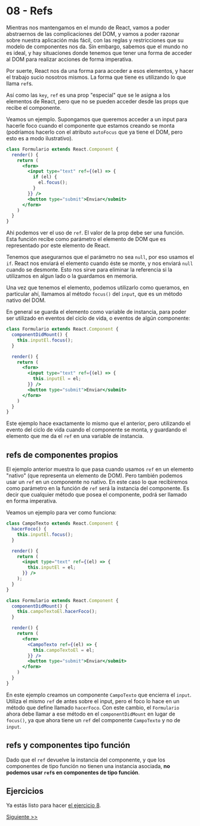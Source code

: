 # 08 - Refs

Mientras nos mantengamos en el mundo de React, vamos a poder abstraernos de las complicaciones del DOM, y vamos a poder razonar sobre nuestra aplicación más fácil, con las reglas y restricciones que su modelo de componentes nos da. Sin embargo, sabemos que el mundo no es ideal, y hay situaciones donde tenemos que tener una forma de acceder al DOM para realizar acciones de forma imperativa.

Por suerte, React nos da una forma para acceder a esos elementos, y hacer el trabajo sucio nosotros mismos. La forma que tiene es utilizando lo que llama `ref`s.

Así como las `key`, `ref` es una prop "especial" que se le asigna a los elementos de React, pero que no se pueden acceder desde las props que recibe el componente.

Veamos un ejemplo. Supongamos que queremos acceder a un input para hacerle foco cuando el componente que estamos creando se monta (podríamos hacerlo con el atributo `autoFocus` que ya tiene el DOM, pero esto es a modo ilustrativo).

```jsx
class Formulario extends React.Component {
  render() {
    return (
      <form>
        <input type="text" ref={(el) => {
          if (el) {
            el.focus();
          }
        }} />
        <button type="submit">Enviar</submit>
      </form>
    )
  }
}
```

Ahi podemos ver el uso de `ref`. El valor de la prop debe ser una función. Esta función recibe como parámetro el elemento de DOM que es representado por este elemento de React.

Tenemos que asegurarnos que el parámetro no sea `null`, por eso usamos el `if`. React nos enviará el elemento cuando éste se monte, y nos enviará `null` cuando se desmonte. Esto nos sirve para eliminar la referencia si la utilizamos en algun lado o la guardamos en memoria.

Una vez que tenemos el elemento, podemos utilizarlo como queramos, en particular ahí, llamamos al método `focus()` del `input`, que es un método nativo del DOM.

En general se guarda el elemento como variable de instancia, para poder ser utilizado en eventos del ciclo de vida, o eventos de algún componente:

```jsx
class Formulario extends React.Component {
  componentDidMount() {
    this.inputEl.focus();
  }

  render() {
    return (
      <form>
        <input type="text" ref={(el) => {
          this.inputEl = el;
        }} />
        <button type="submit">Enviar</submit>
      </form>
    )
  }
}
```

Este ejemplo hace exactamente lo mismo que el anterior, pero utilizando el evento del ciclo de vida cuando el componente se monta, y guardando el elemento que me da el `ref` en una variable de instancia.

## refs de componentes propios

El ejemplo anterior muestra lo que pasa cuando usamos `ref` en un elemento "nativo" (que representa un elemento de DOM). Pero también podemos usar un `ref` en un componente no nativo. En este caso lo que recibiremos como parámetro en la función de `ref` será la instancia del componente. Es decir que cualquier método que posea el componente, podrá ser llamado en forma imperativa.

Veamos un ejemplo para ver como funciona:

```jsx
class CampoTexto extends React.Component {
  hacerFoco() {
    this.inputEl.focus();
  }

  render() {
    return (
      <input type="text" ref={(el) => {
        this.inputEl = el;
      }} />
    );
  }
}

class Formulario extends React.Component {
  componentDidMount() {
    this.campoTextoEl.hacerFoco();
  }

  render() {
    return (
      <form>
        <CampoTexto ref={(el) => {
          this.campoTextoEl = el;
        }} />
        <button type="submit">Enviar</submit>
      </form>
    )
  }
}
```

En este ejemplo creamos un componente `CampoTexto` que encierra el `input`. Utiliza el mismo `ref` de antes sobre el input, pero el foco lo hace en un método que define llamado `hacerFoco`. Con este cambio, el `Formulario` ahora debe llamar a ese método en el `componentDidMount` en lugar de `focus()`, ya que ahora tiene un `ref` del componente `CampoTexto` y no de `input`.

## refs y componentes tipo función

Dado que el `ref` devuelve la instancia del componente, y que los componentes de tipo función no tienen una instancia asociada, **no podemos usar `ref`s en componentes de tipo función**.

## Ejercicios

Ya estás listo para hacer [el ejercicio 8](http://localhost:3000/fundamentos/8).


[Siguiente >>](./09-elementos-de-formulario.md)